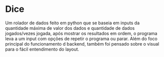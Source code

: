 # Dice
Um rolador de dados feito em python que se baseia em inputs da quantidade máxima de valor dos dados e quantidade de dados jogados/vezes jogada, após mostrar os resultados em ordem, o programa leva a um input com opções de repetir o programa ou parar.
Além do foco principal do funcionamento d backend, também foi pensado sobre o visual para o fácil entendimento do layout.
